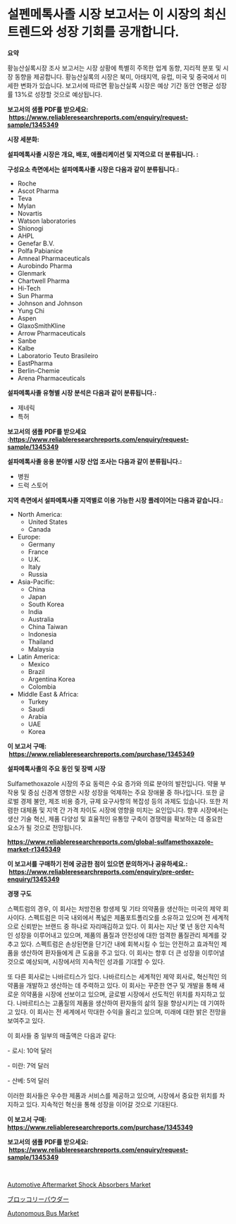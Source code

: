<p><h1>설펜메톡사졸 시장 보고서는 이 시장의 최신 트렌드와 성장 기회를 공개합니다.</h1></p><p><strong>요약</strong></p>
<p><p>황능산실록시장 조사 보고서는 시장 상황에 특별히 주목한 업계 동향, 지리적 분포 및 시장 동향을 제공합니다. 황능산실록의 시장은 북미, 아태지역, 유럽, 미국 및 중국에서 미세한 변화가 있습니다. 보고서에 따르면 황능산실록 시장은 예상 기간 동안 연평균 성장률 13%로 성장할 것으로 예상됩니다.</p></p>
<p><strong>보고서의 샘플 PDF를 받으세요: &nbsp;<a href="https://www.reliableresearchreports.com/enquiry/request-sample/1345349">https://www.reliableresearchreports.com/enquiry/request-sample/1345349</a></strong></p>
<p><strong>시장 세분화:</strong></p>
<p><strong> 설파메톡사졸 시장은 개요, 배포, 애플리케이션 및 지역으로 더 분류됩니다. :</strong></p>
<p><strong>구성요소 측면에서는 설파메톡사졸 시장은 다음과 같이 분류됩니다.:</strong></p>
<p><ul><li>Roche</li><li>Ascot Pharma</li><li>Teva</li><li>Mylan</li><li>Novartis</li><li>Watson laboratories</li><li>Shionogi</li><li>AHPL</li><li>Genefar B.V.</li><li>Polfa Pabianice</li><li>Amneal Pharmaceuticals</li><li>Aurobindo Pharma</li><li>Glenmark</li><li>Chartwell Pharma</li><li>Hi-Tech</li><li>Sun Pharma</li><li>Johnson and Johnson</li><li>Yung Chi</li><li>Aspen</li><li>GlaxoSmithKline</li><li>Arrow Pharmaceuticals</li><li>Sanbe</li><li>Kalbe</li><li>Laboratorio Teuto Brasileiro</li><li>EastPharma</li><li>Berlin-Chemie</li><li>Arena Pharmaceuticals</li></ul></p>
<p><strong> 설파메톡사졸 유형별 시장 분석은 다음과 같이 분류됩니다.:</strong></p>
<p><ul><li>제네릭</li><li>특허</li></ul></p>
<p><strong>보고서의 샘플 PDF를 받으세요 :<a href="https://www.reliableresearchreports.com/enquiry/request-sample/1345349">https://www.reliableresearchreports.com/enquiry/request-sample/1345349</a></strong></p>
<p><strong> 설파메톡사졸 응용 분야별 시장 산업 조사는 다음과 같이 분류됩니다.:</strong></p>
<p><ul><li>병원</li><li>드럭 스토어</li></ul></p>
<p><strong>지역 측면에서 설파메톡사졸 지역별로 이용 가능한 시장 플레이어는 다음과 같습니다.:</strong></p>
<p><ul>
    <li>
        North America:
        <ul>
            <li>United States</li>
            <li>Canada</li>
        </ul>
    </li>
    <li>
        Europe:
        <ul>
            <li>Germany</li>
            <li>France</li>
            <li>U.K.</li>
            <li>Italy</li>
            <li>Russia</li>
        </ul>
    </li>
    <li>
        Asia-Pacific:
        <ul>
            <li>China</li>
            <li>Japan</li>
            <li>South Korea</li>
            <li>India</li>
            <li>Australia</li>
            <li>China Taiwan</li>
            <li>Indonesia</li>
            <li>Thailand</li>
            <li>Malaysia</li>
        </ul>
    </li>
    <li>
        Latin America:
        <ul>
            <li>Mexico</li>
            <li>Brazil</li>
            <li>Argentina Korea</li>
            <li>Colombia</li>
        </ul>
    </li>
    <li>
        Middle East & Africa:
        <ul>
            <li>Turkey</li>
            <li>Saudi</li>
            <li>Arabia</li>
            <li>UAE</li>
            <li>Korea</li>
        </ul>
    </li>
    </ul></p>
<p><strong>이 보고서 구매: &nbsp;<a href="https://www.reliableresearchreports.com/purchase/1345349">https://www.reliableresearchreports.com/purchase/1345349</a></strong></p>
<p><strong>설파메톡사졸의 주요 동인 및 장벽 시장</strong></p>
<p><p>Sulfamethoxazole 시장의 주요 동력은 수요 증가와 의료 분야의 발전입니다. 약물 부작용 및 중심 신경계 영향은 시장 성장을 억제하는 주요 장애물 중 하나입니다. 또한 글로벌 경제 불안, 제조 비용 증가, 규제 요구사항의 복잡성 등의 과제도 있습니다. 또한 저렴한 대체품 및 지역 간 가격 차이도 시장에 영향을 미치는 요인입니다. 향후 시장에서는 생산 기술 혁신, 제품 다양성 및 효율적인 유통망 구축이 경쟁력을 확보하는 데 중요한 요소가 될 것으로 전망됩니다.</p></p>
<p><strong><a href="https://www.reliableresearchreports.com/global-sulfamethoxazole-market-r1345349">https://www.reliableresearchreports.com/global-sulfamethoxazole-market-r1345349</a></strong></p>
<p><strong>이 보고서를 구매하기 전에 궁금한 점이 있으면 문의하거나 공유하세요.: &nbsp;<a href="https://www.reliableresearchreports.com/enquiry/pre-order-enquiry/1345349">https://www.reliableresearchreports.com/enquiry/pre-order-enquiry/1345349</a></strong></p>
<p><strong>경쟁 구도</strong></p>
<p><p>스펙트럼의 경우, 이 회사는 처방전용 항생제 및 기타 의약품을 생산하는 미국의 제약 회사이다. 스펙트럼은 미국 내외에서 폭넓은 제품포트폴리오를 소유하고 있으며 전 세계적으로 신뢰받는 브랜드 중 하나로 자리매김하고 있다. 이 회사는 지난 몇 년 동안 지속적인 성장을 이루어내고 있으며, 제품의 품질과 안전성에 대한 엄격한 품질관리 체계를 갖추고 있다. 스펙트럼은 손상된면을 단기간 내에 회복시킬 수 있는 안전하고 효과적인 제품을 생산하여 환자들에게 큰 도움을 주고 있다. 이 회사는 향후 더 큰 성장을 이루어낼 것으로 예상되며, 시장에서의 지속적인 성과를 기대할 수 있다.</p><p>또 다른 회사로는 나바르티스가 있다. 나바르티스는 세계적인 제약 회사로, 혁신적인 의약품을 개발하고 생산하는 데 주력하고 있다. 이 회사는 꾸준한 연구 및 개발을 통해 새로운 의약품을 시장에 선보이고 있으며, 글로벌 시장에서 선도적인 위치를 차지하고 있다. 나바르티스는 고품질의 제품을 생산하여 환자들의 삶의 질을 향상시키는 데 기여하고 있다. 이 회사는 전 세계에서 막대한 수익을 올리고 있으며, 미래에 대한 밝은 전망을 보여주고 있다.</p><p>이 회사들 중 일부의 매출액은 다음과 같다:</p><p>- 로시: 10억 달러</p><p>- 미란: 7억 달러</p><p>- 산베: 5억 달러</p><p>이러한 회사들은 우수한 제품과 서비스를 제공하고 있으며, 시장에서 중요한 위치를 차지하고 있다. 지속적인 혁신을 통해 성장을 이어갈 것으로 기대된다.</p></p>
<p><strong>이 보고서 구매: &nbsp; <a href="https://www.reliableresearchreports.com/purchase/1345349">https://www.reliableresearchreports.com/purchase/1345349</a></strong></p>
<p><strong>보고서의 샘플 PDF를 받으세요: &nbsp;<a href="https://www.reliableresearchreports.com/enquiry/request-sample/1345349">https://www.reliableresearchreports.com/enquiry/request-sample/1345349</a></strong><strong></strong></p>
<p>&nbsp;</p>
<p><p><a href="https://www.linkedin.com/pulse/automotive-aftermarket-shock-absorbers-market-size-growth-segmentation-t6l7e?trackingId=uqVq5K5og50Z3daWzpS3pg%3D%3D">Automotive Aftermarket Shock Absorbers Market</a></p><p><a href="https://github.com/lily-u-genius/Market-Research-Report-List-1/blob/main/769151822039.md">ブロッコリーパウダー</a></p><p><a href="https://www.linkedin.com/pulse/autonomous-bus-market-centers-aspects-growth-share-opportunity-d0dme?trackingId=Wz19I32HvPR%2FcfxyrtcwfA%3D%3D">Autonomous Bus Market</a></p></p>